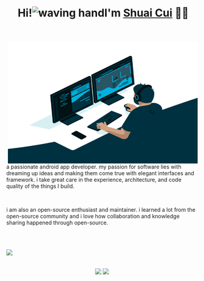 # <p align="center">️ **Hi!<img src="https://media.giphy.com/media/hvRJCLFzcasrR4ia7z/giphy.gif" alt="waving hand" width="30px">I'm [Shuai Cui](https://github.com/icuishuai)** 🎯️🚀️</p>

<br />

<div>
<img align="right" alt="GIF" src="https://github.com/iCuiShuai/iCuiShuai/blob/main/code.gif?raw=true" width="500" height="320" />

a passionate android app developer. my passion for software lies with dreaming up ideas and making them come true with elegant interfaces and framework. i take great care in the experience, architecture, and code quality of the things I build.

<br/>

i am also an open-source enthusiast and maintainer. i learned a lot from the open-source community and i love how collaboration and knowledge sharing happened through open-source.

<br/>
<br/>

![](https://visitor-badge.glitch.me/badge?page_id=icuishuai.icuishuai)

<br/>
</div>

<div align="center", float="center">
<img height="150px" src="https://github-readme-stats.vercel.app/api?username=icuishuai&hide_border=true&show_icons=true&include_all_commits=false&count_private=true&line_height=24&text_color=ffffff&icon_color=ffffff&bg_color=0,fd1d1d,e1306c,c13584,833ab4&title_color=ffffff"/> <img height="150px" src="https://github-readme-stats.vercel.app/api/top-langs/?username=icuishuai&hide=html&hide_border=true&card_width=250&layout=compact&langs_count=4&text_color=ffffff&icon_color=ffffff&bg_color=0,833ab4,5851db,405de6&title_color=ffffff&exclude_repo=csing.github.io"/> 
  
<!--<img height="150px" src="https://github-readme-stats.vercel.app/api/wakatime?username=icuishuai&hide=html&hide_border=true&card_width=500&layout=compact&langs_count=4&text_color=ffffff&icon_color=ffffff&bg_color=0,e1306c,c13584,833ab4,5851db&title_color=ffffff"/>  -->

</div>

<!--
**iCuiShuai/iCuiShuai** is a ✨ _special_ ✨ repository because its `README.md` (this file) appears on your GitHub profile.

Here are some ideas to get you started:

- 🔭 I’m currently working on ...
- 🌱 I’m currently learning ...
- 👯 I’m looking to collaborate on ...
- 🤔 I’m looking for help with ...
- 💬 Ask me about ...
- 📫 How to reach me: ...
- 😄 Pronouns: ...
- ⚡ Fun fact: ...
-->
